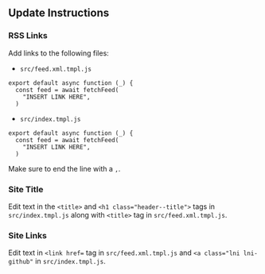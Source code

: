 ## Update Instructions

### RSS Links

Add links to the following files:

- `src/feed.xml.tmpl.js`

```
export default async function (_) {
  const feed = await fetchFeed(
    "INSERT LINK HERE",
  )
```

- `src/index.tmpl.js`

```
export default async function (_) {
  const feed = await fetchFeed(
    "INSERT LINK HERE",
  )
```

Make sure to end the line with a `,`.

### Site Title

Edit text in the `<title>` and `<h1 class="header--title">` tags in `src/index.tmpl.js` along with `<title>` tag in `src/feed.xml.tmpl.js`.

### Site Links

Edit text in `<link href=` tag in `src/feed.xml.tmpl.js` and `<a class="lni lni-github"` in `src/index.tmpl.js`.